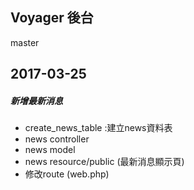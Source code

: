 ## Voyager 後台
master


## 2017-03-25
##### 新增最新消息
-  create_news_table :建立news資料表
-  news controller
-  news model
-  news resource/public (最新消息顯示頁)
-  修改route (web.php)